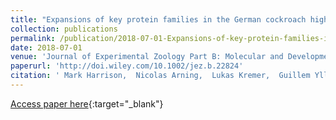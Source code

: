 ```yaml
---
title: "Expansions of key protein families in the German cockroach highlight the molecular basis of its remarkable success as a global indoor pest"
collection: publications
permalink: /publication/2018-07-01-Expansions-of-key-protein-families-in-the-German-cockroach-highlight-the-molecular-basis-of-its-remarkable-success-as-a-global-indoor-pest
date: 2018-07-01
venue: 'Journal of Experimental Zoology Part B: Molecular and Developmental Evolution'
paperurl: 'http://doi.wiley.com/10.1002/jez.b.22824'
citation: ' Mark Harrison,  Nicolas Arning,  Lukas Kremer,  Guillem Ylla,  Xavier Belles,  Erich Bornberg-Bauer,  Ann Huylmans,  Evelien Jongepier,  Maria Piulachs,  Stephen Richards,  Coby Schal, &quot;Expansions of key protein families in the German cockroach highlight the molecular basis of its remarkable success as a global indoor pest.&quot; Journal of Experimental Zoology Part B: Molecular and Developmental Evolution, 2018.'
---
```

[Access paper here](http://doi.wiley.com/10.1002/jez.b.22824){:target="_blank"}
